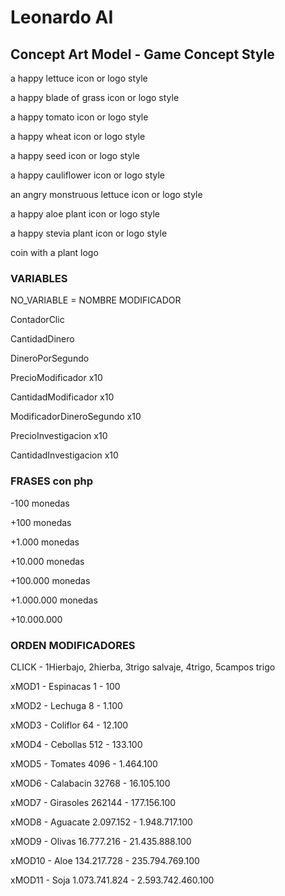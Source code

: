 # Leonardo AI

## Concept Art Model - Game Concept Style

a happy lettuce icon or logo style

a happy blade of grass icon or logo style

a happy tomato icon or logo style

a happy wheat icon or logo style

a happy seed icon or logo style

a happy cauliflower icon or logo style

an angry monstruous lettuce icon or logo style

a happy aloe plant icon or logo style

a happy stevia plant icon or logo style

coin with a plant logo

### VARIABLES

NO_VARIABLE = NOMBRE MODIFICADOR

ContadorClic

CantidadDinero

DineroPorSegundo

PrecioModificador x10

CantidadModificador x10

ModificadorDineroSegundo x10

PrecioInvestigacion x10

CantidadInvestigacion x10

### FRASES con php

-100 monedas

+100 monedas

+1.000 monedas

+10.000 monedas

+100.000 monedas

+1.000.000 monedas

+10.000.000

### ORDEN MODIFICADORES

CLICK - 1Hierbajo, 2hierba, 3trigo salvaje, 4trigo, 5campos trigo

xMOD1 - Espinacas 1 - 100

xMOD2 - Lechuga 8 - 1.100

xMOD3 - Coliflor 64 - 12.100

xMOD4 - Cebollas 512 - 133.100

xMOD5 - Tomates 4096 - 1.464.100

xMOD6 - Calabacin 32768 - 16.105.100

xMOD7 - Girasoles 262144 - 177.156.100

xMOD8 - Aguacate 2.097.152 - 1.948.717.100

xMOD9 - Olivas 16.777.216 - 21.435.888.100

xMOD10 - Aloe 134.217.728 - 235.794.769.100

xMOD11 - Soja 1.073.741.824 - 2.593.742.460.100

